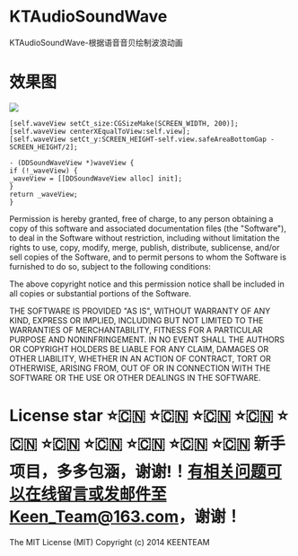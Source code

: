 # KTAudioSoundWave

KTAudioSoundWave-根据语音音贝绘制波浪动画
     
# 效果图

![](https://github.com/liuzhida33/DDSoundWave/blob/master/images/soundwave.gif)
```
[self.waveView setCt_size:CGSizeMake(SCREEN_WIDTH, 200)];
[self.waveView centerXEqualToView:self.view];
[self.waveView setCt_y:SCREEN_HEIGHT-self.view.safeAreaBottomGap - SCREEN_HEIGHT/2];

- (DDSoundWaveView *)waveView {
if (!_waveView) {
_waveView = [[DDSoundWaveView alloc] init];
}
return _waveView;
}
```

Permission is hereby granted, free of charge, to any person obtaining a copy of this software and associated documentation files (the "Software"), to deal in the Software without restriction, including without limitation the rights to use, copy, modify, merge, publish, distribute, sublicense, and/or sell copies of the Software, and to permit persons to whom the Software is furnished to do so, subject to the following conditions:

The above copyright notice and this permission notice shall be included in all copies or substantial portions of the Software.

THE SOFTWARE IS PROVIDED "AS IS", WITHOUT WARRANTY OF ANY KIND, EXPRESS OR IMPLIED, INCLUDING BUT NOT LIMITED TO THE WARRANTIES OF MERCHANTABILITY, FITNESS FOR A PARTICULAR PURPOSE AND NONINFRINGEMENT. IN NO EVENT SHALL THE AUTHORS OR COPYRIGHT HOLDERS BE LIABLE FOR ANY CLAIM, DAMAGES OR OTHER LIABILITY, WHETHER IN AN ACTION OF CONTRACT, TORT OR OTHERWISE, ARISING FROM, OUT OF OR IN CONNECTION WITH THE SOFTWARE OR THE USE OR OTHER DEALINGS IN THE SOFTWARE.

# License star ⭐️🇨🇳 ⭐️🇨🇳 ⭐️🇨🇳 ⭐️🇨🇳 ⭐️🇨🇳 ⭐️🇨🇳 ⭐️🇨🇳 ⭐️🇨🇳 ⭐️🇨🇳 ⭐️🇨🇳  新手项目，多多包涵，谢谢!！有相关问题可以在线留言或发邮件至Keen_Team@163.com，谢谢！

The MIT License (MIT)  Copyright (c) 2014 KEENTEAM
